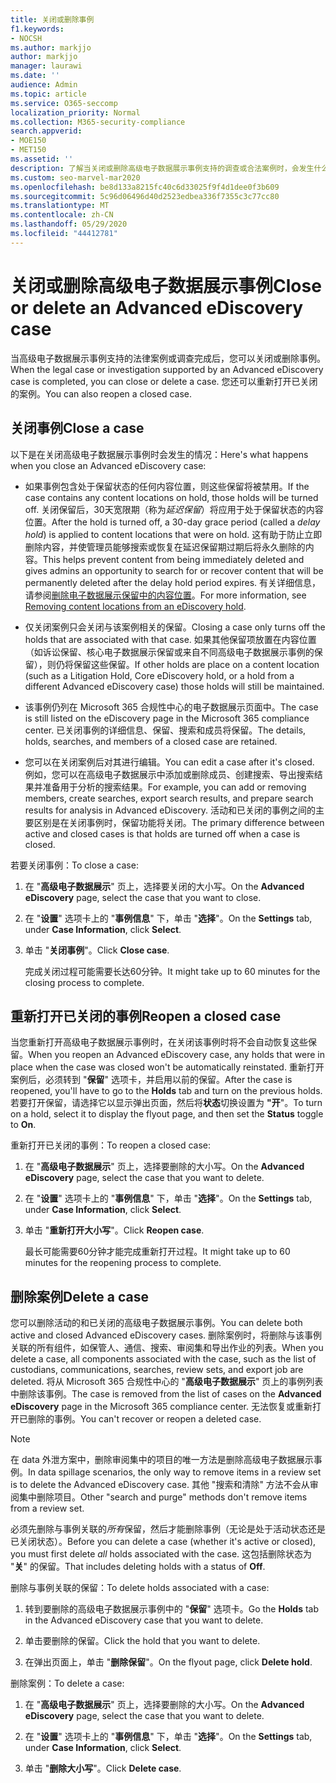```yaml
---
title: 关闭或删除事例
f1.keywords:
- NOCSH
ms.author: markjjo
author: markjjo
manager: laurawi
ms.date: ''
audience: Admin
ms.topic: article
ms.service: O365-seccomp
localization_priority: Normal
ms.collection: M365-security-compliance
search.appverid:
- MOE150
- MET150
ms.assetid: ''
description: 了解当关闭或删除高级电子数据展示事例支持的调查或合法案例时，会发生什么情况。
ms.custom: seo-marvel-mar2020
ms.openlocfilehash: be8d133a8215fc40c6d33025f9f4d1dee0f3b609
ms.sourcegitcommit: 5c96d06496d40d2523edbea336f7355c3c77cc80
ms.translationtype: MT
ms.contentlocale: zh-CN
ms.lasthandoff: 05/29/2020
ms.locfileid: "44412781"
---
```

# <a name="close-or-delete-an-advanced-ediscovery-case"></a><span data-ttu-id="22dea-103">关闭或删除高级电子数据展示事例</span><span class="sxs-lookup"><span data-stu-id="22dea-103">Close or delete an Advanced eDiscovery case</span></span>

<span data-ttu-id="22dea-104">当高级电子数据展示事例支持的法律案例或调查完成后，您可以关闭或删除事例。</span><span class="sxs-lookup"><span data-stu-id="22dea-104">When the legal case or investigation supported by an Advanced eDiscovery case is completed, you can close or delete a case.</span></span> <span data-ttu-id="22dea-105">您还可以重新打开已关闭的案例。</span><span class="sxs-lookup"><span data-stu-id="22dea-105">You can also reopen a closed case.</span></span>

## <a name="close-a-case"></a><span data-ttu-id="22dea-106">关闭事例</span><span class="sxs-lookup"><span data-stu-id="22dea-106">Close a case</span></span>

<span data-ttu-id="22dea-107">以下是在关闭高级电子数据展示事例时会发生的情况：</span><span class="sxs-lookup"><span data-stu-id="22dea-107">Here's what happens when you close an Advanced eDiscovery case:</span></span>

- <span data-ttu-id="22dea-108">如果事例包含处于保留状态的任何内容位置，则这些保留将被禁用。</span><span class="sxs-lookup"><span data-stu-id="22dea-108">If the case contains any content locations on hold, those holds will be turned off.</span></span> <span data-ttu-id="22dea-109">关闭保留后，30天宽限期（称为*延迟保留*）将应用于处于保留状态的内容位置。</span><span class="sxs-lookup"><span data-stu-id="22dea-109">After the hold is turned off, a 30-day grace period (called a *delay hold*) is applied to content locations that were on hold.</span></span> <span data-ttu-id="22dea-110">这有助于防止立即删除内容，并使管理员能够搜索或恢复在延迟保留期过期后将永久删除的内容。</span><span class="sxs-lookup"><span data-stu-id="22dea-110">This helps prevent content from being immediately deleted and gives admins an opportunity to search for or recover content that will be permanently deleted after the delay hold period expires.</span></span> <span data-ttu-id="22dea-111">有关详细信息，请参阅[删除电子数据展示保留中的内容位置](create-ediscovery-holds.md#removing-content-locations-from-an-ediscovery-hold)。</span><span class="sxs-lookup"><span data-stu-id="22dea-111">For more information, see [Removing content locations from an eDiscovery hold](create-ediscovery-holds.md#removing-content-locations-from-an-ediscovery-hold).</span></span>

- <span data-ttu-id="22dea-112">仅关闭案例只会关闭与该案例相关的保留。</span><span class="sxs-lookup"><span data-stu-id="22dea-112">Closing a case only turns off the holds that are associated with that case.</span></span> <span data-ttu-id="22dea-113">如果其他保留项放置在内容位置（如诉讼保留、核心电子数据展示保留或来自不同高级电子数据展示事例的保留），则仍将保留这些保留。</span><span class="sxs-lookup"><span data-stu-id="22dea-113">If other holds are place on a content location (such as a Litigation Hold, Core eDiscovery hold, or a hold from a different Advanced eDiscovery case) those holds will still be maintained.</span></span>

- <span data-ttu-id="22dea-114">该事例仍列在 Microsoft 365 合规性中心的电子数据展示页面中。</span><span class="sxs-lookup"><span data-stu-id="22dea-114">The case is still listed on the eDiscovery page in the Microsoft 365 compliance center.</span></span> <span data-ttu-id="22dea-115">已关闭事例的详细信息、保留、搜索和成员将保留。</span><span class="sxs-lookup"><span data-stu-id="22dea-115">The details, holds, searches, and members of a closed case are retained.</span></span>

- <span data-ttu-id="22dea-116">您可以在关闭案例后对其进行编辑。</span><span class="sxs-lookup"><span data-stu-id="22dea-116">You can edit a case after it's closed.</span></span> <span data-ttu-id="22dea-117">例如，您可以在高级电子数据展示中添加或删除成员、创建搜索、导出搜索结果并准备用于分析的搜索结果。</span><span class="sxs-lookup"><span data-stu-id="22dea-117">For example, you can add or removing members, create searches, export search results, and prepare search results for analysis in Advanced eDiscovery.</span></span> <span data-ttu-id="22dea-118">活动和已关闭的事例之间的主要区别是在关闭事例时，保留功能将关闭。</span><span class="sxs-lookup"><span data-stu-id="22dea-118">The primary difference between active and closed cases is that holds are turned off when a case is closed.</span></span>

<span data-ttu-id="22dea-119">若要关闭事例：</span><span class="sxs-lookup"><span data-stu-id="22dea-119">To close a case:</span></span>

1. <span data-ttu-id="22dea-120">在 "**高级电子数据展示**" 页上，选择要关闭的大小写。</span><span class="sxs-lookup"><span data-stu-id="22dea-120">On the **Advanced eDiscovery** page, select the case that you want to close.</span></span>

2. <span data-ttu-id="22dea-121">在 "**设置**" 选项卡上的 "**事例信息**" 下，单击 "**选择**"。</span><span class="sxs-lookup"><span data-stu-id="22dea-121">On the **Settings** tab, under **Case Information**, click **Select**.</span></span>

3. <span data-ttu-id="22dea-122">单击 "**关闭事例**"。</span><span class="sxs-lookup"><span data-stu-id="22dea-122">Click **Close case**.</span></span>

   <span data-ttu-id="22dea-123">完成关闭过程可能需要长达60分钟。</span><span class="sxs-lookup"><span data-stu-id="22dea-123">It might take up to 60 minutes for the closing process to complete.</span></span>

## <a name="reopen-a-closed-case"></a><span data-ttu-id="22dea-124">重新打开已关闭的事例</span><span class="sxs-lookup"><span data-stu-id="22dea-124">Reopen a closed case</span></span>

<span data-ttu-id="22dea-125">当您重新打开高级电子数据展示事例时，在关闭该事例时将不会自动恢复这些保留。</span><span class="sxs-lookup"><span data-stu-id="22dea-125">When you reopen an Advanced eDiscovery case, any holds that were in place when the case was closed won't be automatically reinstated.</span></span> <span data-ttu-id="22dea-126">重新打开案例后，必须转到 "**保留**" 选项卡，并启用以前的保留。</span><span class="sxs-lookup"><span data-stu-id="22dea-126">After the case is reopened, you'll have to go to the **Holds** tab and turn on the previous holds.</span></span> <span data-ttu-id="22dea-127">若要打开保留，请选择它以显示弹出页面，然后将**状态**切换设置为 **"开**"。</span><span class="sxs-lookup"><span data-stu-id="22dea-127">To turn on a hold, select it to display the flyout page, and then set the **Status** toggle to **On**.</span></span>

<span data-ttu-id="22dea-128">重新打开已关闭的事例：</span><span class="sxs-lookup"><span data-stu-id="22dea-128">To reopen a closed case:</span></span>

1. <span data-ttu-id="22dea-129">在 "**高级电子数据展示**" 页上，选择要删除的大小写。</span><span class="sxs-lookup"><span data-stu-id="22dea-129">On the **Advanced eDiscovery** page, select the case that you want to delete.</span></span>

2. <span data-ttu-id="22dea-130">在 "**设置**" 选项卡上的 "**事例信息**" 下，单击 "**选择**"。</span><span class="sxs-lookup"><span data-stu-id="22dea-130">On the **Settings** tab, under **Case Information**, click **Select**.</span></span>

3. <span data-ttu-id="22dea-131">单击 "**重新打开大小写**"。</span><span class="sxs-lookup"><span data-stu-id="22dea-131">Click **Reopen case**.</span></span>

   <span data-ttu-id="22dea-132">最长可能需要60分钟才能完成重新打开过程。</span><span class="sxs-lookup"><span data-stu-id="22dea-132">It might take up to 60 minutes for the reopening process to complete.</span></span>

## <a name="delete-a-case"></a><span data-ttu-id="22dea-133">删除案例</span><span class="sxs-lookup"><span data-stu-id="22dea-133">Delete a case</span></span>

<span data-ttu-id="22dea-134">您可以删除活动的和已关闭的高级电子数据展示事例。</span><span class="sxs-lookup"><span data-stu-id="22dea-134">You can delete both active and closed Advanced eDiscovery cases.</span></span> <span data-ttu-id="22dea-135">删除案例时，将删除与该事例关联的所有组件，如保管人、通信、搜索、审阅集和导出作业的列表。</span><span class="sxs-lookup"><span data-stu-id="22dea-135">When you delete a case, all components associated with the case, such as the list of custodians, communications, searches, review sets, and export job are deleted.</span></span> <span data-ttu-id="22dea-136">将从 Microsoft 365 合规性中心的 "**高级电子数据展示**" 页上的事例列表中删除该事例。</span><span class="sxs-lookup"><span data-stu-id="22dea-136">The case is removed from the list of cases on the **Advanced eDiscovery** page in the Microsoft 365 compliance center.</span></span> <span data-ttu-id="22dea-137">无法恢复或重新打开已删除的事例。</span><span class="sxs-lookup"><span data-stu-id="22dea-137">You can't recover or reopen a deleted case.</span></span>

> [!NOTE]
> <span data-ttu-id="22dea-138">在 data 外泄方案中，删除审阅集中的项目的唯一方法是删除高级电子数据展示事例。</span><span class="sxs-lookup"><span data-stu-id="22dea-138">In data spillage scenarios, the only way to remove items in a review set is to delete the Advanced eDiscovery case.</span></span> <span data-ttu-id="22dea-139">其他 "搜索和清除" 方法不会从审阅集中删除项目。</span><span class="sxs-lookup"><span data-stu-id="22dea-139">Other "search and purge" methods don't remove items from a review set.</span></span>

<span data-ttu-id="22dea-140">必须先删除与事例关联的*所有*保留，然后才能删除事例（无论是处于活动状态还是已关闭状态）。</span><span class="sxs-lookup"><span data-stu-id="22dea-140">Before you can delete a case (whether it's active or closed), you must first delete *all* holds associated with the case.</span></span> <span data-ttu-id="22dea-141">这包括删除状态为 "**关**" 的保留。</span><span class="sxs-lookup"><span data-stu-id="22dea-141">That includes deleting holds with a status of **Off**.</span></span>

<span data-ttu-id="22dea-142">删除与事例关联的保留：</span><span class="sxs-lookup"><span data-stu-id="22dea-142">To delete holds associated with a case:</span></span>

1. <span data-ttu-id="22dea-143">转到要删除的高级电子数据展示事例中的 "**保留**" 选项卡。</span><span class="sxs-lookup"><span data-stu-id="22dea-143">Go the **Holds** tab in the Advanced eDiscovery case that you want to delete.</span></span>

2. <span data-ttu-id="22dea-144">单击要删除的保留。</span><span class="sxs-lookup"><span data-stu-id="22dea-144">Click the hold that you want to delete.</span></span>

3. <span data-ttu-id="22dea-145">在弹出页面上，单击 "**删除保留**"。</span><span class="sxs-lookup"><span data-stu-id="22dea-145">On the flyout page, click **Delete hold**.</span></span>

<span data-ttu-id="22dea-146">删除案例：</span><span class="sxs-lookup"><span data-stu-id="22dea-146">To delete a case:</span></span>

1. <span data-ttu-id="22dea-147">在 "**高级电子数据展示**" 页上，选择要删除的大小写。</span><span class="sxs-lookup"><span data-stu-id="22dea-147">On the **Advanced eDiscovery** page, select the case that you want to delete.</span></span>

2. <span data-ttu-id="22dea-148">在 "**设置**" 选项卡上的 "**事例信息**" 下，单击 "**选择**"。</span><span class="sxs-lookup"><span data-stu-id="22dea-148">On the **Settings** tab, under **Case Information**, click **Select**.</span></span>

3. <span data-ttu-id="22dea-149">单击 "**删除大小写**"。</span><span class="sxs-lookup"><span data-stu-id="22dea-149">Click **Delete case**.</span></span>
